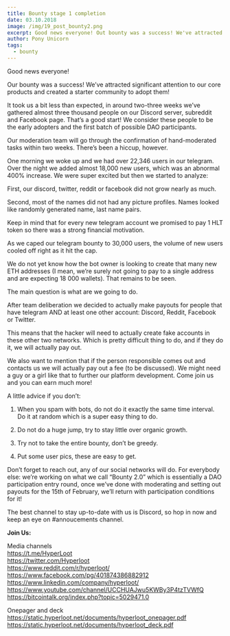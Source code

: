 ```yaml
---
title: Bounty stage 1 completion
date: 03.10.2018
image: /img/19_post_bounty2.png
excerpt: Good news everyone! Out bounty was a success! We've attracted signnificant attention to our core products and created a starter community to adopt them!
author: Pony Unicorn
tags:
  - bounty
---
```


Good news everyone!

Our bounty was a success! We’ve attracted significant attention to our core products and created a starter community to adopt them!

It took us a bit less than expected, in around two-three weeks we’ve gathered almost three thousand people on our Discord server, subreddit and Facebook page. That’s a good start! We consider these people to be the early adopters and the first batch of possible DAO participants.

Our moderation team will go through the confirmation of hand-moderated tasks within two weeks.
There’s been a hiccup, however.

One morning we woke up and we had over 22,346 users in our telegram. Over the night we added almost 18,000 new users, which was an abnormal 400% increase. We were super excited but then we started to analyze:

First, our discord, twitter, reddit or facebook did not grow nearly as much.

Second, most of the names did not had any picture profiles. Names looked like randomly generated name, last name pairs.

Keep in mind that for every new telegram account we promised to pay 1 HLT token so there was a strong financial motivation.

As we caped our telegram bounty to 30,000 users, the volume of new users cooled off right as it hit the cap.

We do not yet know how the bot owner is looking to create that many new ETH addresses (I mean, we’re surely not going to pay to a single address and are expecting 18 000 wallets). That remains to be seen.

The main question is what are we going to do.

After team deliberation we decided to actually make payouts for people that have telegram AND at least one other account: Discord, Reddit, Facebook or Twitter.

This means that the hacker will need to actually create fake accounts in these other two networks. Which is pretty difficult thing to do, and if they do it, we will actually pay out.

We also want to mention that if the person responsible comes out and contacts us we will actually pay out a fee (to be discussed). We might need a guy or a girl like that to further our platform development. Come join us and you can earn much more!

A little advice if you don’t:

1) When you spam with bots, do not do it exactly the same time interval. Do it at random which is a super easy thing to do.

2) Do not do a huge jump, try to stay little over organic growth.

3) Try not to take the entire bounty, don’t be greedy.

4) Put some user pics, these are easy to get.

Don’t forget to reach out, any of our social networks will do.
For everybody else: we’re working on what we call “Bounty 2.0” which is essentially a DAO participation entry round, once we’ve done with moderating and setting out payouts for the 15th of February, we’ll return with participation conditions for it!

The best channel to stay up-to-date with us is Discord, so hop in now and keep an eye on #annoucements channel.

**Join Us:**

Media channels</br>
https://t.me/HyperLoot</br>
https://twitter.com/Hyperloot</br>
https://www.reddit.com/r/hyperloot/</br>
https://www.facebook.com/pg/401874386882912</br>
https://www.linkedin.com/company/hyperloot/</br>
https://www.youtube.com/channel/UCCHUAJwu5KWBy3P4tzTVWfQ</br>
https://bitcointalk.org/index.php?topic=5029471.0</br>

Onepager and deck</br>
https://static.hyperloot.net/documents/hyperloot_onepager.pdf</br>
https://static.hyperloot.net/documents/hyperloot_deck.pdf
